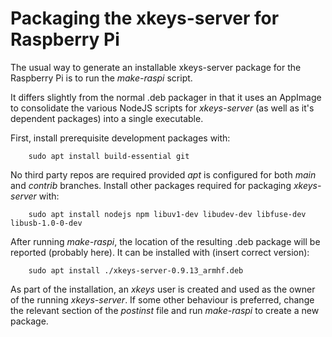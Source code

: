 # Packaging the xkeys-server for Raspberry Pi
The usual way to generate an installable xkeys-server package
for the Raspberry Pi is to run the _make-raspi_ script.

It differs slightly from the normal .deb packager in that it
uses an AppImage to consolidate the various NodeJS scripts
for _xkeys-server_ (as well as it's dependent packages) into a single
executable.

First, install prerequisite development packages with:
```
	sudo apt install build-essential git
```
No third party repos are required provided _apt_ is  configured for both _main_ and _contrib_ branches. Install other packages required for packaging _xkeys-server_ with:
```
	sudo apt install nodejs npm libuv1-dev libudev-dev libfuse-dev libusb-1.0-0-dev
```

After running _make-raspi_, the location of the resulting .deb package will be reported (probably here). It can be installed with (insert correct version):
```
	sudo apt install ./xkeys-server-0.9.13_armhf.deb
```

As part of the installation, an _xkeys_ user is created and used as the owner of the running _xkeys-server_. If some other behaviour is preferred, change the relevant section of the _postinst_ file and run _make-raspi_ to create a new package.

